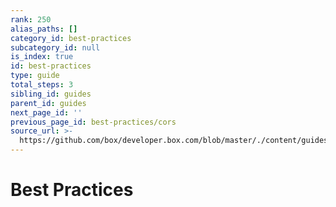 ```yaml
---
rank: 250
alias_paths: []
category_id: best-practices
subcategory_id: null
is_index: true
id: best-practices
type: guide
total_steps: 3
sibling_id: guides
parent_id: guides
next_page_id: ''
previous_page_id: best-practices/cors
source_url: >-
  https://github.com/box/developer.box.com/blob/master/./content/guides/best-practices/index.md
---
```


# Best Practices
